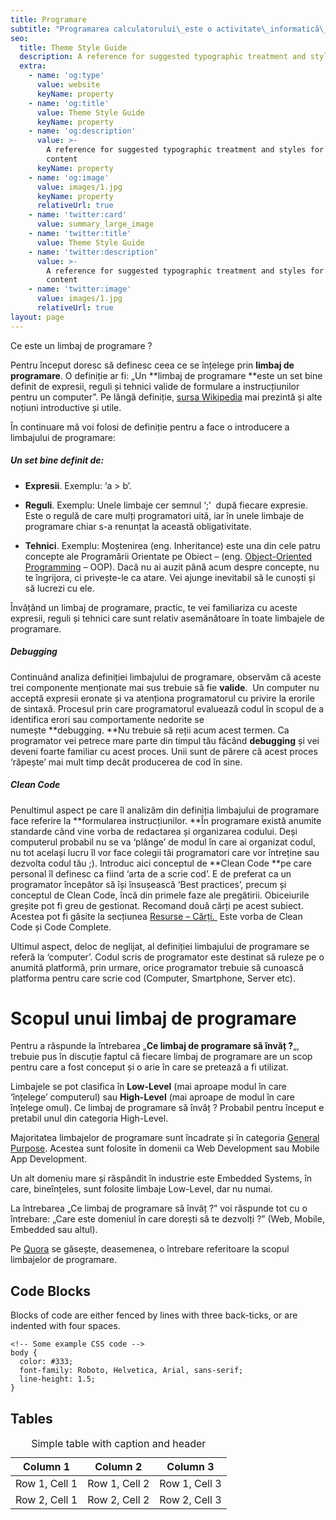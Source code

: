 ```yaml
---
title: Programare
subtitle: "Programarea calculatorului\_este o activitate\_informatică\_de elaborare a produselor-program, a\_programelor\_(software) necesare activităților realizate cu ajutorul\_calculatorului. Programarea informatică conține următoarele subactivități: specificarea, proiectarea, implementarea, documentarea și întreținerea produsului program."
seo:
  title: Theme Style Guide
  description: A reference for suggested typographic treatment and styles for your content
  extra:
    - name: 'og:type'
      value: website
      keyName: property
    - name: 'og:title'
      value: Theme Style Guide
      keyName: property
    - name: 'og:description'
      value: >-
        A reference for suggested typographic treatment and styles for your
        content
      keyName: property
    - name: 'og:image'
      value: images/1.jpg
      keyName: property
      relativeUrl: true
    - name: 'twitter:card'
      value: summary_large_image
    - name: 'twitter:title'
      value: Theme Style Guide
    - name: 'twitter:description'
      value: >-
        A reference for suggested typographic treatment and styles for your
        content
    - name: 'twitter:image'
      value: images/1.jpg
      relativeUrl: true
layout: page
---
```

Ce este un limbaj de programare ?



Pentru început doresc să definesc ceea ce se înțelege prin **limbaj de programare**. O definiție ar fi: „Un **limbaj de programare **este un set bine definit de expresii, reguli și tehnici valide de formulare a instrucțiunilor pentru un computer”. Pe lângă definiție, [sursa Wikipedia](https://ro.wikipedia.org/wiki/Limbaj_de_programare) mai prezintă și alte noțiuni introductive și utile.

În continuare mă voi folosi de definiție pentru a face o introducere a limbajului de programare:

##### **Un set bine definit de:**

*   **Expresii**. Exemplu: ‘a > b’.

*   **Reguli**. Exemplu: Unele limbaje cer semnul ‘;’  după fiecare expresie. Este o regulă de care mulți programatori uită, iar în unele limbaje de programare chiar s-a renunțat la această obligativitate.

*   **Tehnici**. Exemplu: Moștenirea (eng. Inheritance) este una din cele patru concepte ale Programării Orientate pe Obiect – (eng. [Object-Oriented Programming](http://www.adobe.com/devnet/actionscript/learning/oop-concepts/inheritance.html) – OOP). Dacă nu ai auzit până acum despre concepte, nu te îngrijora, ci privește-le ca atare. Vei ajunge inevitabil să le cunoști și să lucrezi cu ele.

Învățând un limbaj de programare, practic, te vei familiariza cu aceste expresii, reguli și tehnici care sunt relativ asemănătoare în toate limbajele de programare.

##### **Debugging**

Continuând analiza definiției limbajului de programare, observăm că aceste trei componente menționate mai sus trebuie să fie **valide**.  Un computer nu acceptă expresii eronate și va atenționa programatorul cu privire la erorile de sintaxă. Procesul prin care programatorul evaluează codul în scopul de a identifica erori sau comportamente nedorite se numește **debugging. **Nu trebuie să reții acum acest termen. Ca programator vei petrece mare parte din timpul tău făcând **debugging** și vei deveni foarte familiar cu acest proces. Unii sunt de părere că acest proces ‘răpește’ mai mult timp decât producerea de cod în sine.

##### **Clean Code**

Penultimul aspect pe care îl analizăm din definiția limbajului de programare face referire la **formularea instrucțiunilor. **În programare există anumite standarde când vine vorba de redactarea și organizarea codului. Deși computerul probabil nu se va ‘plânge’ de modul în care ai organizat codul, nu tot același lucru îl vor face colegii tăi programatori care vor întreține sau dezvolta codul tău ;). Introduc aici conceptul de **Clean Code **pe care personal îl definesc ca fiind ‘arta de a scrie cod’. E de preferat ca un programator începător să își însușească ‘Best practices’, precum și conceptul de Clean Code, încă din primele faze ale pregătirii. Obiceiurile greșite pot fi greu de gestionat. Recomand două cărți pe acest subiect. Acestea pot fi găsite la secțiunea [Resurse – Cărți. ](http://euprogramator.ro/resurse-carti/) Este vorba de Clean Code și Code Complete.

Ultimul aspect, deloc de neglijat, al definiției limbajului de programare se referă la ‘computer’. Codul scris de programator este destinat să ruleze pe o anumită platformă, prin urmare, orice programator trebuie să cunoască platforma pentru care scrie cod (Computer, Smartphone, Server etc).

# Scopul unui limbaj de programare

Pentru a răspunde la întrebarea „**Ce limbaj de programare să învăț ?**„, trebuie pus în discuție faptul că fiecare limbaj de programare are un scop pentru care a fost conceput și o arie în care se pretează a fi utilizat.

Limbajele se pot clasifica în **Low-Level** (mai aproape modul în care ‘înțelege’ computerul) sau **High-Level** (mai aproape de modul în care înțelege omul). Ce limbaj de programare să învăț ? Probabil pentru început e pretabil unul din categoria High-Level.

Majoritatea limbajelor de programare sunt încadrate și în categoria [General Purpose](https://en.wikipedia.org/wiki/General-purpose_programming_language). Acestea sunt folosite în domenii ca Web Development sau Mobile App Development.

Un alt domeniu mare și răspândit în industrie este Embedded Systems, în care, bineînțeles, sunt folosite limbaje Low-Level, dar nu numai.

La întrebarea „Ce limbaj de programare să învăț ?” voi răspunde tot cu o întrebare: „Care este domeniul în care dorești să te dezvolți ?” (Web, Mobile, Embedded sau altul).

Pe [Quora](https://www.quora.com/What-is-the-purpose-of-programming-languages) se găsește, deasemenea, o întrebare referitoare la scopul limbajelor de programare.

## Code Blocks

Blocks of code are either fenced by lines with three back-ticks, or are indented with four spaces.

    <!-- Some example CSS code -->
    body {
      color: #333;
      font-family: Roboto, Helvetica, Arial, sans-serif;
      line-height: 1.5;
    }

## Tables

<div class="responsive-table">
  <table>
    <caption>Simple table with caption and header</caption>
    <thead>
      <tr>
        <th>Column 1</th>
        <th>Column 2</th>
        <th>Column 3</th>
      </tr>
    </thead>
    <tbody>
      <tr>
        <td>Row 1, Cell 1</td>
        <td>Row 1, Cell 2</td>
        <td>Row 1, Cell 3</td>
      </tr>
      <tr>
        <td>Row 2, Cell 1</td>
        <td>Row 2, Cell 2</td>
        <td>Row 2, Cell 3</td>
      </tr>
    </tbody>
  </table>
</div>
